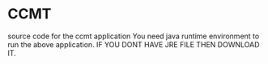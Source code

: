 # CCMT
source code for the ccmt application
You need java runtime environment to run the above application.
IF YOU DONT HAVE JRE FILE THEN DOWNLOAD IT. 
